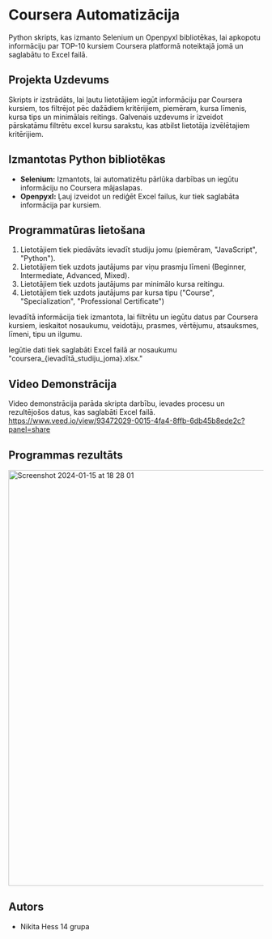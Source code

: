 # Coursera Automatizācija

Python skripts, kas izmanto Selenium un Openpyxl bibliotēkas, lai apkopotu informāciju par TOP-10 kursiem Coursera platformā noteiktajā jomā un saglabātu to Excel failā.

## Projekta Uzdevums
Skripts ir izstrādāts, lai ļautu lietotājiem iegūt informāciju par Coursera kursiem, tos filtrējot pēc dažādiem kritērijiem, piemēram, kursa līmenis, kursa tips un minimālais reitings. Galvenais uzdevums ir izveidot pārskatāmu filtrētu  excel kursu sarakstu, kas atbilst lietotāja izvēlētajiem kritērijiem.

## Izmantotas Python bibliotēkas
- **Selenium:** Izmantots, lai automatizētu pārlūka darbības un iegūtu informāciju no Coursera mājaslapas.
- **Openpyxl:** Ļauj izveidot un rediģēt Excel failus, kur tiek saglabāta informācija par kursiem.

## Programmatūras lietošana
1. Lietotājiem tiek piedāvāts ievadīt studiju jomu (piemēram, "JavaScript", "Python").
2. Lietotājiem tiek uzdots jautājums par viņu prasmju līmeni (Beginner, Intermediate, Advanced, Mixed).
3. Lietotājiem tiek uzdots jautājums par minimālo kursa reitingu.
4. Lietotājiem tiek uzdots jautājums par kursa tipu ("Course", "Specialization", "Professional Certificate")

Ievadītā informācija tiek izmantota, lai filtrētu un iegūtu datus par Coursera kursiem, ieskaitot nosaukumu, veidotāju, prasmes, vērtējumu, atsauksmes, līmeni, tipu un ilgumu.

Iegūtie dati tiek saglabāti Excel failā ar nosaukumu "coursera_{ievadītā_studiju_joma}.xlsx."

## Video Demonstrācija
Video demonstrācija parāda skripta darbību, ievades procesu un rezultējošos datus, kas saglabāti Excel failā.
https://www.veed.io/view/93472029-0015-4fa4-8ffb-6db45b8ede2c?panel=share

## Programmas rezultāts
<img width="821" alt="Screenshot 2024-01-15 at 18 28 01" src="https://github.com/nikitahessde/coursera-automation/assets/147872593/44698771-74d4-4cbf-8c5b-097a0767a315">

## Autors
- Nikita Hess 14 grupa

